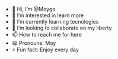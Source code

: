 - 👋 Hi, I’m @Moygo
- 👀 I’m interested in learn more
- 🌱 I’m currently learning tecnologies
- 💞️ I’m looking to collaborate on my liberty
- 📫 How to reach me for here
- 😄 Pronouns: Moy
- ⚡ Fun fact: Enjoy every day

<!---
Moygo/Moygo is a ✨ special ✨ repository because its `README.md` (this file) appears on your GitHub profile.
You can click the Preview link to take a look at your changes.
--->
